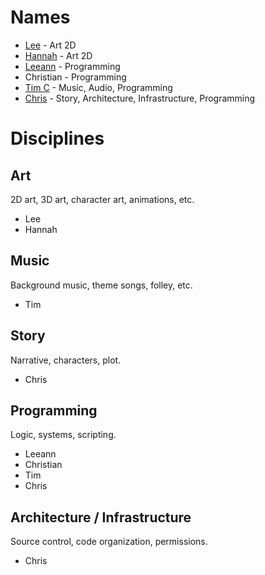 # Names
- [Lee](https://www.linkedin.com/in/yo-lee-gorman-5415b5212) - Art 2D
- [Hannah](https://www.linkedin.com/in/hannah-fu-08a0a8227) - Art 2D
- [Leeann](https://www.linkedin.com/in/leeann-gaona-001a9424a) - Programming
- Christian - Programming
- [Tim C](https://www.linkedin.com/in/timcarrizales) - Music, Audio, Programming
- [Chris](https://www.linkedin.com/in/chris-carl) - Story, Architecture, Infrastructure, Programming

# Disciplines

## Art
2D art, 3D art, character art, animations, etc.
- Lee
- Hannah

## Music
Background music, theme songs, folley, etc.
- Tim

## Story
Narrative, characters, plot.
- Chris

## Programming
Logic, systems, scripting.
- Leeann
- Christian
- Tim
- Chris

## Architecture / Infrastructure
Source control, code organization, permissions.
- Chris

